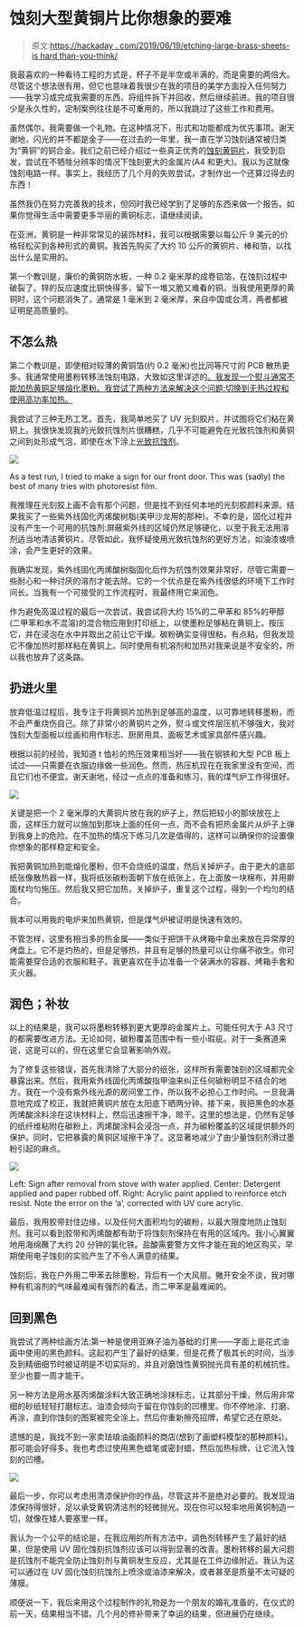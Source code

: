 # 蚀刻大型黄铜片比你想象的要难

> 原文:[https://hackaday . com/2019/06/19/etching-large-brass-sheets-is hard than-you-think/](https://hackaday.com/2019/06/19/etching-large-brass-sheets-is-harder-than-you-think/)

我最喜欢的一种看待工程的方式是，杯子不是半空或半满的，而是需要的两倍大。尽管这个想法很有用，但它也意味着我很少在我的项目的美学方面投入任何努力——我学习或完成我需要的东西，将组件拆下并回收，然后继续前进。我的项目很少是永久性的，定制案例往往是不可重用的，所以我跳过了这些工作和费用。

虽然偶尔，我需要做一个礼物。在这种情况下，形式和功能都成为优先事项。谢天谢地，闪光的并不都是金子——在过去的一年里，我一直在学习蚀刻通常被归类为“黄铜”的铜合金。我们之前已经介绍过一些真正优秀的[蚀刻黄铜片](http://hackaday.com/2018/02/17/the-fine-art-of-acid-etching-brass/)，我受到启发，尝试在不牺牲分辨率的情况下蚀刻更大的金属片(A4 和更大)。我以为这就像蚀刻电路一样。事实上，我经历了几个月的失败尝试，才制作出一个还算过得去的东西！

虽然我仍在努力完善我的技术，但同时我已经学到了足够的东西来做一个报告。如果你觉得生活中需要更多华丽的黄铜标志，请继续阅读。

在亚洲，黄铜是一种非常常见的装饰材料，我可以根据需要以每公斤 9 美元的价格轻松买到各种形式的黄铜。我首先购买了大约 10 公斤的黄铜片、棒和箔，以找出什么是实用的。

第一个教训是，廉价的黄铜防水板，一种 0.2 毫米厚的成卷铝箔，在蚀刻过程中破裂了。锌的反应速度比铜快得多，留下一堆又脆又难看的铜。当我使用更厚的黄铜时，这个问题消失了，通常是 1 毫米到 2 毫米厚，来自中国或台湾，两者都被证明是高质量的。

## 不怎么热

第二个教训是，即使相对较薄的黄铜箔(约 0.2 毫米)也比同等尺寸的 PCB 散热更多。我通常使用墨粉转移法蚀刻电路，大致如这里详述的[。我发现一个熨斗通常不能加热黄铜足够熔化墨粉。我尝试了两种方法来解决这个问题:切换到无热过程和使用高功率加热。](http://hackaday.com/2016/09/12/take-your-pcbs-from-good-to-great-toner-transfer/)

我尝试了三种无热工艺。首先，我简单地买了 UV 光刻胶片，并试图将它们粘在黄铜上。我很快发现我的光致抗蚀剂片很糟糕，几乎不可能避免在光致抗蚀剂和黄铜之间到处形成气泡，即使在水下涂上[光致抗蚀剂](http://instructables.com/id/Photoresist-Dry-Film-a-New-Method-of-Applying-It-t/)。

![](../Images/66c841c5315c876a66a44b0a77415236.png)

As a test run, I tried to make a sign for our front door. This was (sadly) the best of many tries with photoresist film.

我推理在光刻胶上画不会有那个问题，但是找不到任何本地的光刻胶颜料来源。结果我买了一些紫外线固化丙烯酸树脂(美甲沙龙用的那种)。不幸的是，固化过程并没有产生一个可用的抗蚀剂:屏蔽紫外线的区域仍然足够硬化，以至于我无法用溶剂适当地清洁黄铜片。尽管如此，我怀疑使用光致抗蚀剂的更好方法，如油漆或喷涂，会产生更好的效果。

我确实发现，紫外线固化丙烯酸树脂固化后作为抗蚀剂效果非常好，尽管它需要一些耐心和一种讨厌的溶剂才能去除。它的一个优点是在紫外线很低的环境下工作时间长。当我有一个可接受的工作流程时，我最终用它来润色。

作为避免高温过程的最后一次尝试，我尝试将大约 15%的二甲苯和 85%的甲醇(二甲苯和水不混溶)的混合物应用到打印纸上，以使墨粉足够粘在黄铜上，按压它，并在浸泡在水中并取出之前让它干燥。碳粉确实变得很粘，有点粘，但我发现它不像加热时那样粘在黄铜上。同时使用有机溶剂和加热对我来说是不安全的，所以我也放弃了这条路。

## 扔进火里

放弃低温过程后，我专注于将黄铜片加热到足够高的温度，以可靠地转移墨粉，而不会严重烧伤自己。除了非常小的黄铜片之外，熨斗或文件层压机不够强大，我对蚀刻大型面板以绘画和用作标志、厨房用具、面板艺术或家具部件感兴趣。

根据以前的经验，我知道 t 恤衫的热压效果相当好——我在钢铁和大型 PCB 板上试过——只需要在衣服边缘做一些润色。然而，热压机现在在我家里没有空间，而且它们也不便宜。谢天谢地，经过一点点的准备和练习，我的煤气炉工作得很好。

![](../Images/6fcc4671c0849ef0602ee3f451488e14.png)

关键是把一个 2 毫米厚的大黄铜片放在我的炉子上，然后把较小的那块放在上面，这样压力就可以施加到那块上面的任何一点，而不会有把热金属片从炉子上弹到我身上的危险。在不加热的情况下练习几次是值得的，这样可以确保你的设置像你想象的那样稳定和安全。

我把黄铜加热到能熔化墨粉，但不会烧纸的温度，然后关掉炉子。由于更大的底部纸张像散热器一样，我将纸张碳粉面朝下放在纸张上，在上面放一块棉布，并用擀面杖均匀施压。然后我又把它加热，关掉炉子，重复这个过程，得到一个均匀的结合。

我本可以用我的电炉来加热黄铜，但是煤气炉被证明是快速有效的。

不管怎样，这里有相当多的热金属——类似于把饼干从烤箱中拿出来放在异常厚的烤盘上。它不是灼热的，但是足够热，并且有足够的热量可以让你痛不欲生。你可能需要穿合适的衣服和鞋子。我更喜欢在手边准备一个装满水的容器、烤箱手套和灭火器。

## 润色；补妆

以上的结果是，我可以将墨粉转移到更大更厚的金属片上。可能任何大于 A3 尺寸的都需要改进方法。无论如何，碳粉覆盖范围中有一些小瑕疵。对于一条赛道来说，这是可以的，但在这里它会显著影响外观。

为了修复这些错误，首先我清除了大部分的纸张，这样所有需要蚀刻的区域都完全暴露出来。然后，我用紫外线固化丙烯酸指甲油来纠正任何碳粉明显不结合的地方。我在一个没有紫外线光源的房间里工作，所以我不必担心工作时间。一旦我满意地完成了校正，我就把黄铜片放在太阳底下晒两分钟。接下来，我把黑色的水基丙烯酸涂料涂在这块材料上，然后迅速擦干净，晾干。这里的想法是，仍然有足够的纸纤维粘附在碳粉上，丙烯酸涂料会浸泡一点，并为碳粉覆盖的区域提供额外的保护。同时，它把暴露的黄铜区域擦干净了。这显著地减少了由少量蚀刻剂滑过墨粉引起的麻点。

![](../Images/f2d3982bb4cfab9b2021fa0f697555e3.png)

Left: Sign after removal from stove with water applied. Center: Detergent applied and paper rubbed off. Right: Acrylic paint applied to reinforce etch resist. Note the error on the ‘a’, corrected with UV cure acrylic.

最后，我用胶带封住边缘，以及任何大面积均匀的碳粉，以最大限度地防止蚀刻剂。我可以看到胶带和丙烯酸都有助于将蚀刻剂保持在有用的区域内。我小心翼翼地用海绵蘸了大约 20 分钟的氯化铁。盐酸需要警方文件才能在我的地区购买，早期使用电子蚀刻的实验产生了不令人满意的结果。

蚀刻后，我在户外用二甲苯去除墨粉，背后有一个大风扇。撇开安全不谈，我对哪种有机溶剂的气味最难闻有强烈的看法，而二甲苯是最难闻的。

## 回到黑色

我尝试了两种绘画方法:第一种是使用亚麻子油为基础的灯黑——字面上是花式油画中使用的黑色颜料。这起初产生了最好的结果，但是花费了极其长的时间，当涉及到精细细节时被证明是不切实际的，并且对磨蚀性黄铜抛光具有差的机械抗性。至少也要一周才能干。

另一种方法是用水基丙烯酸涂料大致正确地涂抹标志，让其部分干燥，然后用非常细的砂纸轻轻打磨标志。油漆会倾向于留在你蚀刻的凹槽里。你不停地涂、打磨、再涂，直到你蚀刻的图案被完全涂上。然后你重新擦亮招牌，希望它还在原处。

遗憾的是，我找不到一家卖珐琅油画颜料的商店(想到了画塑料模型的那种颜料)。那可能会好得多。我也考虑过使用黑色蜡笔或密封蜡，然后加热标牌，让它流入蚀刻的凹槽。

![](../Images/1fff5e4bf5ac237979a02e3bcf339300.png)

最后一步，你可以考虑用清漆保护你的作品，尽管这并不是绝对必要的。我发现油漆保持得很好，足以承受黄铜清洁剂的轻微抛光。现在你可以轻率地用黄铜制造一切，就像在矮人要塞里一样。

我认为一个公平的结论是，在我应用的所有方法中，调色剂转移产生了最好的结果，但是使用 UV 固化蚀刻抗蚀剂应该可以得到显著的改善。墨粉转移的最大问题是抗蚀剂不能完全防止蚀刻剂与黄铜发生反应，尤其是在工件边缘附近。我认为这可以通过在 UV 固化蚀刻抗蚀剂上喷涂或油漆来解决，或者甚至是质量不太可疑的薄膜。

顺便说一下，我后来用这个过程制作的礼物是为一个朋友的婚礼准备的，在仪式的前一天，结果相当不错。几个月的修补带来了幸运的结果，但进展仍在继续。